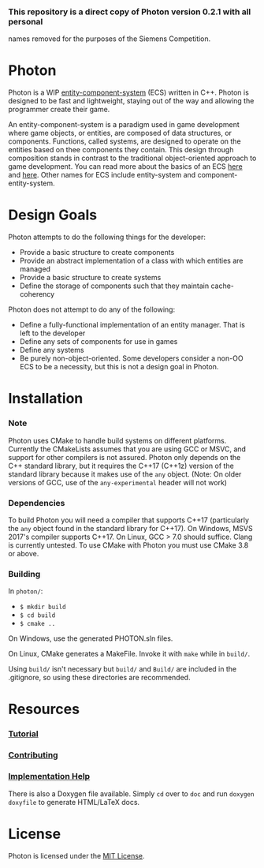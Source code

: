 ### This repository is a direct copy of Photon version 0.2.1 with all personal
names removed for the purposes of the Siemens Competition.

Photon
======

Photon is a WIP [entity-component-system][1] (ECS) written in C++.
Photon is designed to be fast and lightweight, staying out of the way and 
allowing the programmer create their game.

An entity-component-system is a paradigm used in game development where game
objects, or entities, are composed of data structures, or components. Functions,
called systems, are designed to operate on the entities based on thee components
they contain. This design through composition stands in contrast to the 
traditional object-oriented approach to game development. You can read more 
about the basics of an ECS [here][2] and [here][3]. Other names for ECS include
entity-system and component-entity-system.


# Design Goals
Photon attempts to do the following things for the developer:
* Provide a basic structure to create components
* Provide an abstract implementation of a class with which entities are managed
* Provide a basic structure to create systems
* Define the storage of components such that they maintain cache-coherency

Photon does not attempt to do any of the following:
* Define a fully-functional implementation of an entity manager. That is left to
  the developer
* Define any sets of components for use in games
* Define any systems
* Be purely non-object-oriented. Some developers consider a non-OO ECS to be
  a necessity, but this is not a design goal in Photon. 

# Installation
### Note
Photon uses CMake to handle build systems on different platforms. Currently the
CMakeLists assumes that you are using GCC or MSVC, and support for other
compilers is not assured. Photon only depends on the C++ standard library, but
it requires the C++17 (C++1z) version of the standard library because it makes
use of the `any` object. (Note: On older versions of GCC, use of the 
`any-experimental` header will not work)

### Dependencies
To build Photon you will need a compiler that supports C++17 (particularly the
`any` object found in the standard library for C++17). On Windows, MSVS 2017's
compiler supports C++17. On Linux, GCC > 7.0 should suffice. Clang is currently
untested. To use CMake with Photon you must use CMake 3.8 or above.

### Building
In `photon/`:
* `$ mkdir build`
* `$ cd build`
* `$ cmake ..`

On Windows, use the generated PHOTON.sln files.

On Linux, CMake generates a MakeFile. Invoke it with `make` while in `build/`.

Using `build/` isn't necessary but `build/` and `Build/` are included in the
.gitignore, so using these directories are recommended.


# Resources
### [Tutorial]

### [Contributing]

### [Implementation Help]
There is also a Doxygen file available. Simply `cd` over to `doc` and run
`doxygen doxyfile` to generate HTML/LaTeX docs.

# License
Photon is licensed under the [MIT License].


[1]: https://en.wikipedia.org/wiki/Entity%E2%80%93component%E2%80%93system "Wikipedia entry"
[2]: https://www.gamedev.net/articles/programming/general-and-gameplay-programming/understanding-component-entity-systems-r3013/ "An article about ECS"
[3]: http://entity-systems.wikidot.com/ "Entity Systems wiki"
[MIT License]: ./LICENSE.md "License"
[Tutorial]: ./doc/Tutorial.md "Tutorial"
[Contributing]: ./doc/Contributing.md "Contributing"
[Implementation Help]: ./doc/Implementation.md "Implementation"
